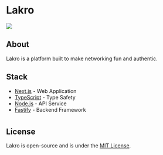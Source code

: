 # Lakro

<img src='https://img.shields.io/badge/License-MIT-blue.svg' >

## About

Lakro is a platform built to make networking fun and authentic.

## Stack

- [Next.js](https://nextjs.org/) - Web Application
- [TypeScript](https://www.typescriptlang.org/) - Type Safety
- [Node.js]() - API Service
- [Fastify]() - Backend Framework

#

## License

Lakro is open-source and is under the [MIT License](LICENSE).
